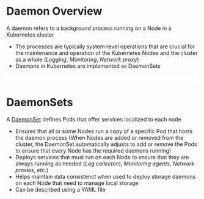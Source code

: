 # Daemon Overview

A daemon refers to a background process running on a Node in a Kubernetes cluster

* The processes are typically system-level operations that are crucial for the maintenance and operation of the Kubernetes Nodes and the cluster as a whole (*Logging*, *Monitoring*, *Network proxy*)
* Daemons in Kubernetes are implemented as DaemonSets

![](https://github.com/JonmarCorpuz/LetsLearn/blob/main/Assets/Whitespace.png)

# DaemonSets

A [DaemonSet](https://kubernetes.io/docs/concepts/workloads/controllers/daemonset/) defines Pods that offer services localized to each node

* Ensures that all or some Nodes run a copy of a specific Pod that hosts the daemon process (When Nodes are added or removed from the cluster, the DaemonSet automatically adjusts to add or remove the Pods to ensure that every Node has the required daemons running)
* Deploys services that must run on each Node to ensure that they are always running as needed (*Log collectors*, *Monitoring agents*, *Network proxies*, *etc.*)
* Helps maintain data consistenct when used to deploy storage daemons on each Node that need to manage local storage
* Can be described using a YAML file
